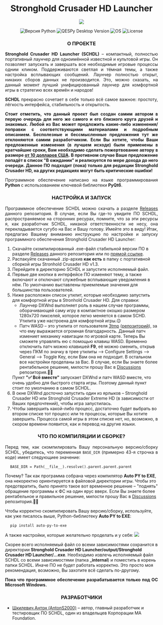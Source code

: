 <h1 align="center">Stronghold Crusader HD Launcher</h1>

<p align="center">
  <img src="https://i125.fastpic.org/big/2025/0811/82/dafa27aa29cb118b16b66297666cf082.png?md5=gGVckD8gTtSa3nYKj92f2A&expires=1754881200">
</p>

<p align="center">
  <img src="https://img.shields.io/badge/Python-v3.13-yellow?style=flat&logo=python&logoColor=yellow" alt="Версия Python">
  <img src="https://img.shields.io/badge/SCHDL-v1.0.0 (Stable)-blue?style=flat" alt="QESPy Desktop Version">
  <img src="https://img.shields.io/badge/OS-Windows-blue?style=flat&logo=windows" alt="OS">
  <img src="https://img.shields.io/badge/License-MAF%20Original%20License-gren?style=flat" alt="License">
</p>

<h3 align="center">О ПРОЕКТЕ</h3>

<p align="justify">
  <b>Stronghold Crusader HD Launcher (SCHDL)</b> – компактный, полностью портативный лаунчер для одноимённой известной и культовой игры. Он позволяет запускать и завершать все необходимые игровые процессы одним кликом. Поддерживаются светлая и тёмная темы, а также настройка всплывающих сообщений. Лаунчер полностью открыт, никаких сборов данных не производится. Это, можно сказать, на данный момент лучший унифицированный лаунчер для комфортной игры в стратегию всех времён и народов!
</p>

<p align="justify">
  <b>SCHDL</b> прекрасно сочетает в себе только всё самое важное: простоту, лёгкость интерфейса, стабильность и открытость.
</p>

<p align="justify">
  <b>Стоит отметить, что данный проект был создан самим автором в первую очередь для него же самого и его близкого круга друзей и знакомых. Любой из Вас может предложить какие-либо изменения/поправки с соответствующими материалами и подробным описанием. Бесполезные и бессмысленные предложения тут же отклоняются самим разработчиком. Если Вы хотите, чтобы Ваши предложенные изменения (в лучшем исходе) были применены в кратчайшие сроки, Вам необходимо сделать пожертвование автору в размере <a href="https://www.donationalerts.com/r/ma_foundation">от 10 долларов США</a>. В противном случае Ваше предложение попадёт в список "В ожидании" и реализуется по мере дохода до него очереди. Данное ПО подходит (пока) только для редакции Stronghold Crusader HD, на других редакциях могут быть критические ошибки!</b>
</p>

<p align="justify">
  Программное обеспечение написано на языке программирования <b>Python</b> с использованием ключевой библиотеки <b>PyQt6</b>.
</p>

<h3 align="center">НАСТРОЙКА И ЗАПУСК</h3>

<p align="justify">
  Программное обеспечение SCHDL можно скачать а разделе <a href="https://github.com/AntonS2000/Stronghold-Crusader-HD-Launcher/releases">Releases</a> данного репозитория. В случае, если Вы где-то увидите ПО SCHDL, распространяемое на сторонних ресурах, помните, что за эти ресурсы я, как разработчик SCHDL, никакой ответственности не несу, она перекладывается сугубо на Вас и Вашу голову. Имейте это в виду!
  Итак, предлагаю Вашему вниманию инструкцию по настройке и запуску программного обеспечения Stronghold Crusader HD Launcher:
  <ol>
    <li>Скачайте скомпилированный .exe-файл стабильной версии ПО в разделе <a href="https://github.com/AntonS2000/Stronghold-Crusader-HD-Launcher/releases">Releases</a> данного репозитория или по <a href="https://github.com/AntonS2000/Stronghold-Crusader-HD-Launcher/releases/download/Release/Stronghold.Crusader.HD.Launcher.zip">прямой ссылке</a>.</li>
    <li>Распакуйте скачанный .zip-архив <b>как есть</b> в папку с портативной сборкой игры Stronhold Crusader HD v1.3.</li>
    <li>Перейдите в директорию SCHDL и запустите исполняемый файл.</li>
    <li>Первые две кнопки в интерфейсе ПО изменяют тему, а также включают и отключают служебные всплывающие уведомления в нём. По умолчанию выставлены приемлемые значения для большинства пользователей.</li>
    <li>Ниже расположен список утилит, которые необходимо запустить для комфортной игры в Stronhold Crusader HD. Для справки:
      <ul>
        <li>Лаунчер DXWnd выполняет роль в нашем случае программы, оборачивающей саму игру в компактное окошко размером 1280x720 пикселей, которое легко меняется в самом SCHD. Утилита уже настроена для комфортной игры.😉</li>
        <li>Патч WASD – это утилита от пользователя <a href="https://github.com/3tmp">3tmp</a> (<a href="https://github.com/3tmp/Stronghold-Hotkeys">репозиторий</a>), за что ему выражается огромная благодарность. Данный патч измениет механику навигации по игровой карте. Теперь Вы сможете управлять ею с помощью клавиш WASD. Временно отключить патч можно клавишей <b>F9</b>, её можно сменить, открыв через ПКМ по значку в трее утилиты –> Configure Settings –> General –> Toggle Key, если Вам она не подходит. В остальном все настройки проделаны за Вас. В случае, если Вы знаете более рентабельное решение, милости прошу Вас в <a href="https://github.com/AntonS2000/Stronghold-Crusader-HD-Launcher/discussions">Discussions</a> репозитория.👋😊</li>
      </ul>
      Пункт <b>"✅ Всё вместе"</b> запускает DXWnd и патч WASD вместе, что очень удобно для быстрого старта игры. Поэтому данный пункт стоит по умолчанию в самом SCHDL.</li>
    <li>В окне DXWnd досточно запустить один из ярлыков – Stronghold Crusader HD или Stronghold Crusader Extreme HD (в зависимости от Ваших предпочтений), чтобы игра запустилась.</li>
    <li>Чтобы завершить какой-либо процесс, достаточно будет выбрать во втором списке тот процесс или те процессы, которые Вы хотите завершить. Процесса самой игры в этом списке нет, но, возможно, в скором времени появится, как и перевод на другие языки.</li>
  </ol>
</p>

<h3 align="center">ЧТО ПО КОМПИЛЯЦИИ И СБОРКЕ?</h3>

<p align="justify">
  Перед тем, как скомпилировать Вашу персональную версию/сборку SCHDL, убедитесь, что переменная <code>BASE_DIR</code> (примерно 43-я строчка в коде) имеет следующиее значение:
<pre>
  <code>BASE_DIR = Path(__file__).resolve().parent.parent.parent</code>
</pre>
Почему? Так как программа собрана через компилятор <b>Auto PY to EXE</b>, она некоректно ориентируется в файловой директории игры. Чтобы это предотвратить, было принято такое вот временное решение – "поднять" обращение программы к ФС на один ярус вверх. Если Вы знаете более рентабельное и правильное решение, милости прошу Вас в <a href="https://github.com/AntonS2000/Stronghold-Crusader-HD-Launcher/discussions">Discussions</a> репозитория.👋😊
<p>
  Чтобы корректно скомпилировать Вашу версию/сборку, используйте, как уже писалось выше, Python-библиотеку <b>Auto PY to EXE</b>:
<pre>
  <code>pip install auto-py-to-exe</code>
</pre>
  А также настройки, которые желательно проделать и у себя:
  <img src="https://i125.fastpic.org/big/2025/0811/ad/_f1837ec4429b14e02a1a8f32d4029ead.png?md5=CWDKh5SFpR3hWYPVsWC_yA&expires=1754877600">
</p>
Скорее всего исполняемый файл со всеми зависимостями сохранится в директории <b>Stronghold Crusader HD Launcher/output/Stronghold Crusader HD Launcher/...exe</b>. Необходимо извлечь исполняемый файл SCHDL со всеми зависимостями (папка <b>_internal</b>) и поместить в корень папки SCHDL. Иначе ПО не будет работать корректно. Это просто моя рекомендация, возможно, Вы захотите всё сделать по-другому.
</p>

<p align="justify">
  <b>Пока что программное обеспечение разрабатывается только под ОС Microsoft Windows.</b>
</p>

<h3 align="center">РАЗРАБОТЧИКИ</h3>

<p>
  <ul>
    <!-- <li><a href="https://github.com/Moskvich2020">Кристи Константин (Moskvich2020)</a> – основатель проекта, ведущий разработчик программного обеспечения QESPy Desktop, дизайнер, один из владельцев Корпорации MA Foundation.</li> -->
    <li><a href="https://github.com/AntonS2000">Шкилевич Антон (AntonS2000)</a> – автор, главный разработчик и тестировщик ПО SCHDL, один из владельцев Корпорации MA Foundation.</li>
  </ul>
</p>
